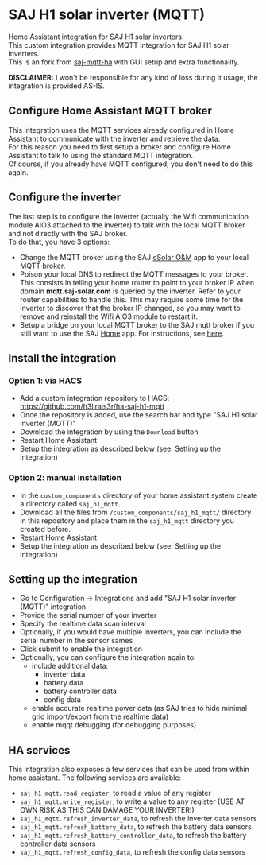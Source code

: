 # SAJ H1 solar inverter (MQTT)

Home Assistant integration for SAJ H1 solar inverters. \
This custom integration provides MQTT integration for SAJ H1 solar inverters. \
This is an fork from [saj-mqtt-ha](https://github.com/paolosabatino/saj-mqtt-ha) with GUI setup and extra functionality.

**DISCLAIMER:** I won't be responsible for any kind of loss during it usage, the integration is provided AS-IS.

## Configure Home Assistant MQTT broker

This integration uses the MQTT services already configured in Home Assistant to communicate with the inverter and retrieve the data. \
For this reason you need to first setup a broker and configure Home Assistant to talk to using the standard MQTT integration. \
Of course, if you already have MQTT configured, you don't need to do this again.

## Configure the inverter

The last step is to configure the inverter (actually the Wifi communication module AIO3 attached to the inverter) to talk with the local MQTT broker and not directly with the SAJ broker. \
To do that, you have 3 options:
- Change the MQTT broker using the SAJ [eSolar O&M](https://play.google.com/store/apps/details?id=com.saj.operation) app to your local MQTT broker.
- Poison your local DNS to redirect the MQTT messages to your broker. This consists in telling your home router to point to your broker IP when domain **mqtt.saj-solar.com** is queried by the inverter. Refer to your router capabilities to handle this. This may require some time for the inverter to discover that the broker IP changed, so you may want to remove and reinstall the Wifi AIO3 module to restart it.
- Setup a bridge on your local MQTT broker to the SAJ mqtt broker if you still want to use the SAJ [Home](https://play.google.com/store/apps/details?id=com.saj.home) app. For instructions, see [here](https://github.com/h3llrais3r/ha-saj-h1-mqtt/discussions/2).

## Install the integration

### Option 1: via HACS

- Add a custom integration repository to HACS: https://github.com/h3llrais3r/ha-saj-h1-mqtt
- Once the repository is added, use the search bar and type "SAJ H1 solar inverter (MQTT)"
- Download the integration by using the `Download` button
- Restart Home Assistant
- Setup the integration as described below (see: Setting up the integration)

### Option 2: manual installation

- In the `custom_components` directory of your home assistant system create a directory called `saj_h1_mqtt`.
- Download all the files from `/custom_components/saj_h1_mqtt/` directory in this repository and place them in the `saj_h1_mqtt` directory you created before.
- Restart Home Assistant
- Setup the integration as described below (see: Setting up the integration)

## Setting up the integration

- Go to Configuration -> Integrations and add "SAJ H1 solar inverter (MQTT)" integration
- Provide the serial number of your inverter
- Specify the realtime data scan interval
- Optionally, if you would have multiple inverters, you can include the serial number in the sensor sames
- Click submit to enable the integration
- Optionally, you can configure the integration again to:
    - include additional data:
        - inverter data
        - battery data
        - battery controller data
        - config data
    - enable accurate realtime power data (as SAJ tries to hide minimal grid import/export from the realtime data)
    - enable mqqt debugging (for debugging purposes)

## HA services

This integration also exposes a few services that can be used from within home assistant.
The following services are available:
- `saj_h1_mqtt.read_register`, to read a value of any register
- `saj_h1_mqtt.write_register`, to write a value to any register (USE AT OWN RISK AS THIS CAN DAMAGE YOUR INVERTER!)
- `saj_h1_mqtt.refresh_inverter_data`, to refresh the inverter data sensors
- `saj_h1_mqtt.refresh_battery_data`, to refresh the battery data sensors
- `saj_h1_mqtt.refresh_battery_controller_data`, to refresh the battery controller data sensors
- `saj_h1_mqtt.refresh_config_data`, to refresh the config data sensors